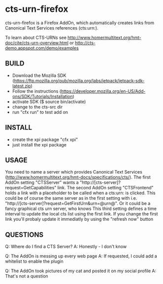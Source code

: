 cts-urn-firefox
===============

cts-urn-firefox is a Firefox AddOn, which automatically creates links from
Canonical Text Services references (cts:urn:). 

To learn about CTS-URNs see
http://www.homermultitext.org/hmt-doc/cite/cts-urn-overview.html or
http://cts-demo.appspot.com/demo/examples

BUILD
-----
* Download the Mozilla SDK (https://ftp.mozilla.org/pub/mozilla.org/labs/jetpack/jetpack-sdk-latest.zip)
* Follow the instructions (https://developer.mozilla.org/en-US/Add-ons/SDK/Tutorials/Installation)
* activate SDK ($ source bin/activate)
* change to the cts-src dir
* run "cfx run" to test add on

INSTALL
-------
* create the xpi package "cfx xpi"
* just install the xpi package

USAGE
-----
You need to name a server which provides Canonical Text Services
(http://www.homermultitext.org/hmt-docs/specifications/cts/). The first AddOn
setting "CTSServer" wants a "http://[cts-server]?request=GetCapabilities" link.
The second AddOn setting "CTSFrontend" holds a link with a placeholder to be
called when a cts:urn: is clicked. This could be of course the same server as in
the first setting with i.e. "http://[cts-server]?request=GetFirstUrn&urn=@urn@".
Or it could be a fancy graphical cts urn server, who knows
This third setting defines a time interval to update the local cts list using
the first link. If you change the first link you'll probaly update it immediatly
by using the "refresh now" button

QUESTIONS
---------

Q: Where do I find a CTS Server?
A: Honestly - I don't know

Q: The AddOn is messing up every web page
A: If requested, I could add a whitelist to enable the plugin

Q: The AddOn took pictures of my cat and posted it on my social profile
A: That's not a question
